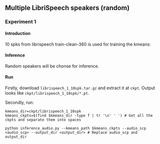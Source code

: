 ## Multiple LibriSpeech speakers (random)

### Experiment 1 

#### Introduction

10 spks from librispeech train-clean-360 is used for training the kmeans: 

#### Inference

Random speakers will be chonse for inference.

#### Run

Firstly, download `librispeech_1_10spk.tar.gz` and extract it at `ckpt`. Output looks like `ckpt/librispeech_1_10spk/*.pt`.

Secondly, run:

```shell
kmeans_dir=ckpt/librispeech_1_10spk
kmeans_ckpts=$(find $kmeans_dir -type f | tr '\n' ' ') # Get all the ckpts and separate them into spaces

python inference_audio.py --kmeans_path $kmeans_ckpts --audio_scp <audio_scp> --output_dir <output_dir> # Replace audio_scp and output_dir 
```